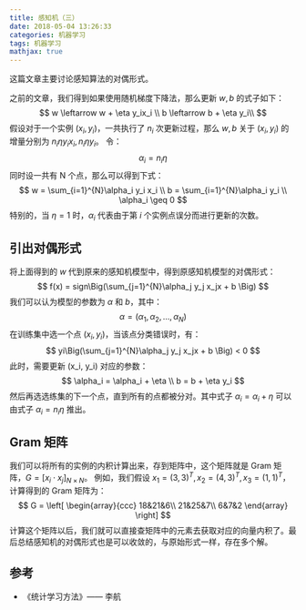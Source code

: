 ```yaml
---
title: 感知机（三）
date: 2018-05-04 13:26:33
categories: 机器学习
tags: 机器学习
mathjax: true
---
```


这篇文章主要讨论感知算法的对偶形式。

之前的文章，我们得到如果使用随机梯度下降法，那么更新 $w, b$ 的式子如下：
$$
w \leftarrow w + \eta y_ix_i \\
b \leftarrow b + \eta y_i\\
$$
假设对于一个实例 $(x_i, y_i)$，一共执行了 $n_i$ 次更新过程，那么 $w, b$ 关于 $(x_i, y_i)$ 的增量分别为 $n_i \eta y_i x_i, n_i \eta y_i$。
令：
$$
\alpha_i = n_i \eta
$$
同时设一共有 N 个点，那么可以得到下式：
$$
w = \sum_{i=1}^{N}\alpha_i y_i x_i \\
b = \sum_{i=1}^{N}\alpha_i y_i \\
\alpha_i \geq 0
$$
特别的，当 $\eta = 1$ 时，$\alpha_i$ 代表由于第 $i$ 个实例点误分而进行更新的次数。

## 引出对偶形式
将上面得到的 $w$ 代到原来的感知机模型中，得到原感知机模型的对偶形式：
$$
f(x) = sign\Big(\sum_{j=1}^{N}\alpha_j y_j x_jx + b \Big)
$$
我们可以认为模型的参数为 $\alpha$ 和 $b$，其中：
$$
\alpha = (\alpha_1, \alpha_2, \dots ,\alpha_N)
$$
在训练集中选一个点 $(x_i, y_i)$，当该点分类错误时，有：
$$
yi\Big(\sum_{j=1}^{N}\alpha_j y_j x_jx + b \Big) < 0
$$
此时，需要更新 (x_i, y_i) 对应的参数：
$$
\alpha_i = \alpha_i + \eta \\
b = b + \eta y_i
$$
然后再选选练集的下一个点，直到所有的点都被分对。其中式子 $\alpha_i = \alpha_i + \eta$ 可以由式子 $\alpha_i = n_i \eta$ 推出。

## Gram 矩阵
我们可以将所有的实例的内积计算出来，存到矩阵中，这个矩阵就是 Gram 矩阵，$G = [x_i \cdot x_j]_{N \times N}$。
例如，我们假设 $x_1=(3, 3)^T, x_2 = (4, 3)^T, x_3=(1,1)^T$，计算得到的 Gram 矩阵为：
$$
G = 
\left[
\begin{array}{ccc}
18&21&6\\
21&25&7\\
6&7&2
\end{array}
\right]
$$
计算这个矩阵以后，我们就可以直接查矩阵中的元素去获取对应的向量内积了。最后总结感知机的对偶形式也是可以收敛的，与原始形式一样，存在多个解。

## 参考
- 《统计学习方法》—— 李航

